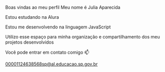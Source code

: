 Boas vindas ao meu perfil 
Meu nome é Julia Aparecida

Estou estudando na Alura

Estou me desenvolvendo na linguagem JavaScript

Utilizo esse espaço para minha organização e compartilhamento dos meu projetos desenvolvidos

Você pode entrar em contato comigo 📫

00001124638568sp@al.educacao.sp.gov.br

